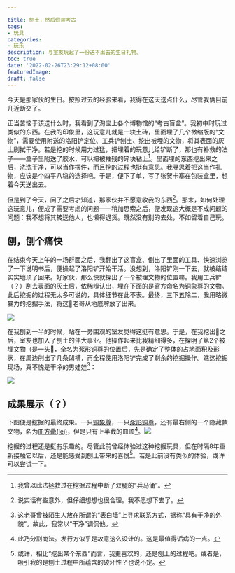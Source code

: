 ```yaml
---

title: 刨土，然后假装考古
tags:
- 玩具
categories:
- 玩乐
description: 与室友玩起了一份送不出去的生日礼物。
toc: true
date: '2022-02-26T23:29:12+08:00'
featuredImage:
draft: false
---
```


今天是那家伙的生日。按照过去的经验来看，我得在这天送点什么，尽管我俩目前几近断交了。

正当苦恼于该送什么时，我看到了淘宝上各个博物馆的“考古盲盒”。我初中时玩过类似的东西。在我的印象里，这玩意儿就是一块土砖，里面埋了几个微缩版的“文物”，需要使用附送的洛阳铲定位、工兵铲刨土、挖出被埋的文物，将其表面的灰土刷拭干净。若是挖的时候用力过猛，把埋着的玩意儿给铲断了，那也有补救的法子——盒子里附送了胶水，可以把被摧残的碎块粘上[^1]。里面埋的东西挖出来之后，洗洗干净，可以当作摆件，而且挖的过程也挺有意思。我寻思着把这当作礼物，应该是个四平八稳的选择吧。于是，便下了单，写了张贺卡塞在包装盒里，想着今天送出去。

但是到了今天，问了之后才知道，那家伙并不愿意收我的东西[^2]。那末，如何处理这玩意儿，便成了需要考虑的问题——稍加思索之后，便发现这大概是不成问题的问题：我不想将其转送他人，也懒得退货。既然没有别的去处，不如留着自己玩。

## 刨，刨个痛快

在结束今天上午的一场群面之后，我翻出了这盲盒、倒出了里面的工具、快速浏览了一下说明书后，便操起了洛阳铲开始干活。没想到，洛阳铲刚一下去，就被结结实实地顶了回来。好家伙，那么快就探出了一个被埋文物的位置嘛。我用工兵铲（？）刮去表面的灰土后，依稀辨认出，埋在下面的是官方命名为[铜象尊](http://61.187.53.122/collection.aspx?id=1218&lang=zh-CN)的文物。此后挖掘的过程无太多可说的，具体细节在此不表。最终，三下五除二，我用略微暴力的挖掘手法，将这🐘老哥从地底解放了出来。

![](https://s2.loli.net/2022/10/09/74Azh2xtEgBGZjV.jpg)




在我刨到一半的时候，站在一旁围观的室友觉得这挺有意思。于是，在我挖出🐘之后，室友也加入了刨土的伟大事业。他操作起来比我精细得多，在探明了第2个被埋文物（是一头🐖，全名为[豕形铜尊](http://61.187.53.122/collection.aspx?id=1219&lang=zh-CN)的位置后，先是确定了整体的占地面积及形状，在周边削出了几条凹槽，再全程使用洛阳铲完成了剩余的挖掘操作。瞧这挖掘现场，真不愧是干净的男娃娃[^3]：

![](https://s2.loli.net/2022/10/09/igFCW2qh19mSNX3.jpg)

## 成果展示（？）

下图便是挖掘的最终成果。一只[铜象尊](http://61.187.53.122/collection.aspx?id=1218&lang=zh-CN)，一只[豕形铜尊](http://61.187.53.122/collection.aspx?id=1219&lang=zh-CN)，还有最右侧的一个隐藏款文物，名为[皿方罍(léi)](http://61.187.53.122/collection.aspx?id=1147&lang=zh-CN)，但是只有上半截的皿顶[^4]。![](https://s2.loli.net/2022/10/09/GoOPm3LuB8ZAwYW.jpg)

挖掘的过程还是挺有乐趣的。尽管此前曾经体验过这种挖掘玩具，但在时隔8年重新接触它以后，还是能感受到刨土带来的喜悦[^5]。若是此前没有类似的体验，或许可以尝试一下。

[^1]: 我曾以此法拯救过在挖掘过程中断了双腿的“兵马俑”。

[^2]: 说实话有些意外，但仔细想想也很合理。我不愿想下去了。

[^3]: 这老哥曾被陌生人放在所谓的“表白墙”上寻求联系方式，据称“具有干净的外貌”。故此，我常以“干净”调侃他。
[^4]:此乃分割商法。发行方似乎是故意这么设计的。这是最值得诟病的一点。
[^5]: 或许，相比“挖出某个东西”而言，我更喜欢的，还是刨土的过程吧。或者是，吸引我的是刨土过程中所蕴含的破坏性？也说不定。
